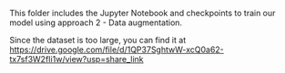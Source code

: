 This folder includes the Jupyter Notebook and checkpoints to train our model using approach 2 - Data augmentation.

Since the dataset is too large, you can find it at https://drive.google.com/file/d/1QP37SghtwW-xcQ0a62-tx7sf3W2fIi1w/view?usp=share_link
